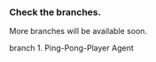 ### Check the branches.

More branches will be available soon.



branch 1.  Ping-Pong-Player Agent
